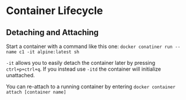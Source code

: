 # Container Lifecycle

## Detaching and Attaching

Start a container with a command like this one:
`docker conatiner run --name c1 -it alpine:latest sh`

`-it` allows you to easily detach the container later by pressing `ctrl+p+ctrl+q`. If you instead use `-itd` the container will initialize unattached.

You can re-attach to a running container by entering `docker container attach [container name]`